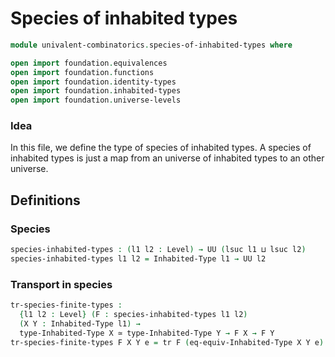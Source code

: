 #  Species of inhabited types

```agda
module univalent-combinatorics.species-of-inhabited-types where

open import foundation.equivalences
open import foundation.functions
open import foundation.identity-types
open import foundation.inhabited-types
open import foundation.universe-levels

```

### Idea

In this file, we define the type of species of inhabited types. A species of inhabited types is just a map from an universe of inhabited types to an other universe.

## Definitions

### Species

```agda
species-inhabited-types : (l1 l2 : Level) → UU (lsuc l1 ⊔ lsuc l2)
species-inhabited-types l1 l2 = Inhabited-Type l1 → UU l2
```

### Transport in species

```agda
tr-species-finite-types :
  {l1 l2 : Level} (F : species-inhabited-types l1 l2)
  (X Y : Inhabited-Type l1) →
  type-Inhabited-Type X ≃ type-Inhabited-Type Y → F X → F Y
tr-species-finite-types F X Y e = tr F (eq-equiv-Inhabited-Type X Y e)
```

